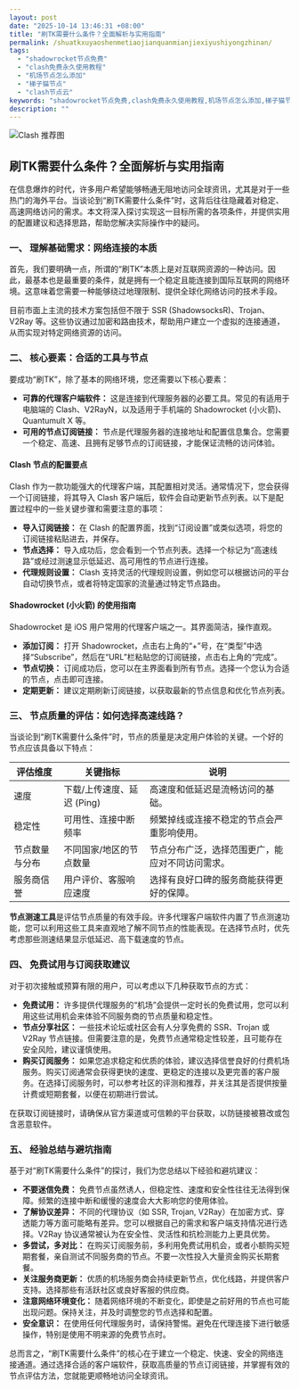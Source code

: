 ```yaml
---
layout: post
date: "2025-10-14 13:46:31 +08:00"
title: "刷TK需要什么条件？全面解析与实用指南"
permalink: /shuatkxuyaoshenmetiaojianquanmianjiexiyushiyongzhinan/
tags:
  - "shadowrocket节点免费"
  - "clash免费永久使用教程"
  - "机场节点怎么添加"
  - "梯子猫节点"
  - "clash节点云"
keywords: "shadowrocket节点免费,clash免费永久使用教程,机场节点怎么添加,梯子猫节点,clash节点云"
description: ""
---
```


![Clash 推荐图](https://clashjd.github.io/assets/img/clash订阅节点购买.png)

## 刷TK需要什么条件？全面解析与实用指南


<p>在信息爆炸的时代，许多用户希望能够畅通无阻地访问全球资讯，尤其是对于一些热门的海外平台。当谈论到“刷TK需要什么条件”时，这背后往往隐藏着对稳定、高速网络访问的需求。本文将深入探讨实现这一目标所需的各项条件，并提供实用的配置建议和选择思路，帮助您解决实际操作中的疑问。</p>

<h3>一、 理解基础需求：网络连接的本质</h3>

<p>首先，我们要明确一点，所谓的“刷TK”本质上是对互联网资源的一种访问。因此，最基本也是最重要的条件，就是拥有一个稳定且能连接到国际互联网的网络环境。这意味着您需要一种能够绕过地理限制、提供全球化网络访问的技术手段。</p>

<p>目前市面上主流的技术方案包括但不限于 SSR (ShadowsocksR)、Trojan、V2Ray 等。这些协议通过加密和路由技术，帮助用户建立一个虚拟的连接通道，从而实现对特定网络资源的访问。</p>

<h3>二、 核心要素：合适的工具与节点</h3>

<p>要成功“刷TK”，除了基本的网络环境，您还需要以下核心要素：</p>

<ul>
    <li><strong>可靠的代理客户端软件：</strong> 这是连接到代理服务器的必要工具。常见的有适用于电脑端的 Clash、V2RayN，以及适用于手机端的 Shadowrocket (小火箭)、Quantumult X 等。</li>
    <li><strong>可用的节点订阅链接：</strong> 节点是代理服务器的连接地址和配置信息集合。您需要一个稳定、高速、且拥有足够节点的订阅链接，才能保证流畅的访问体验。</li>
</ul>

<h4>Clash 节点的配置要点</h4>
<p>Clash 作为一款功能强大的代理客户端，其配置相对灵活。通常情况下，您会获得一个订阅链接，将其导入 Clash 客户端后，软件会自动更新节点列表。以下是配置过程中的一些关键步骤和需要注意的事项：</p>
<ul>
    <li><strong>导入订阅链接：</strong> 在 Clash 的配置界面，找到“订阅设置”或类似选项，将您的订阅链接粘贴进去，并保存。</li>
    <li><strong>节点选择：</strong> 导入成功后，您会看到一个节点列表。选择一个标记为“高速线路”或经过测速显示低延迟、高可用性的节点进行连接。</li>
    <li><strong>代理规则设置：</strong> Clash 支持灵活的代理规则设置，例如您可以根据访问的平台自动切换节点，或者将特定国家的流量通过特定节点路由。</li>
</ul>

<h4>Shadowrocket (小火箭) 的使用指南</h4>
<p>Shadowrocket 是 iOS 用户常用的代理客户端之一。其界面简洁，操作直观。</p>
<ul>
    <li><strong>添加订阅：</strong> 打开 Shadowrocket，点击右上角的“+”号，在“类型”中选择“Subscribe”，然后在“URL”栏粘贴您的订阅链接，点击右上角的“完成”。</li>
    <li><strong>节点切换：</strong> 订阅成功后，您可以在主界面看到所有节点。选择一个您认为合适的节点，点击即可连接。</li>
    <li><strong>定期更新：</strong> 建议定期刷新订阅链接，以获取最新的节点信息和优化节点列表。</li>
</ul>

<h3>三、 节点质量的评估：如何选择高速线路？</h3>

<p>当谈论到“刷TK需要什么条件”时，节点的质量是决定用户体验的关键。一个好的节点应该具备以下特点：</p>

<table>
    <thead>
        <tr>
            <th>评估维度</th>
            <th>关键指标</th>
            <th>说明</th>
        </tr>
    </thead>
    <tbody>
        <tr>
            <td>速度</td>
            <td>下载/上传速度、延迟 (Ping)</td>
            <td>高速度和低延迟是流畅访问的基础。</td>
        </tr>
        <tr>
            <td>稳定性</td>
            <td>可用性、连接中断频率</td>
            <td>频繁掉线或连接不稳定的节点会严重影响使用。</td>
        </tr>
        <tr>
            <td>节点数量与分布</td>
            <td>不同国家/地区的节点数量</td>
            <td>节点分布广泛，选择范围更广，能应对不同访问需求。</td>
        </tr>
        <tr>
            <td>服务商信誉</td>
            <td>用户评价、客服响应速度</td>
            <td>选择有良好口碑的服务商能获得更好的保障。</td>
        </tr>
    </tbody>
</table>

<p><strong>节点测速工具</strong>是评估节点质量的有效手段。许多代理客户端软件内置了节点测速功能，您可以利用这些工具来直观地了解不同节点的性能表现。在选择节点时，优先考虑那些测速结果显示低延迟、高下载速度的节点。</p>

<h3>四、 免费试用与订阅获取建议</h3>

<p>对于初次接触或预算有限的用户，可以考虑以下几种获取节点的方式：</p>

<ul>
    <li><strong>免费试用：</strong> 许多提供代理服务的“机场”会提供一定时长的免费试用，您可以利用这些试用机会来体验不同服务商的节点质量和稳定性。</li>
    <li><strong>节点分享社区：</strong> 一些技术论坛或社区会有人分享免费的 SSR、Trojan 或 V2Ray 节点链接。但需要注意的是，免费节点通常稳定性较差，且可能存在安全风险，建议谨慎使用。</li>
    <li><strong>购买订阅服务：</strong> 如果您追求稳定和优质的体验，建议选择信誉良好的付费机场服务。购买订阅通常会获得更快的速度、更稳定的连接以及更完善的客户服务。在选择订阅服务时，可以参考社区的评测和推荐，并关注其是否提供按量计费或短期套餐，以便在初期进行尝试。</li>
</ul>

<p>在获取订阅链接时，请确保从官方渠道或可信赖的平台获取，以防链接被篡改或包含恶意软件。</p>

<h3>五、 经验总结与避坑指南</h3>

<p>基于对“刷TK需要什么条件”的探讨，我们为您总结以下经验和避坑建议：</p>

<ul>
    <li><strong>不要迷信免费：</strong> 免费节点虽然诱人，但稳定性、速度和安全性往往无法得到保障。频繁的连接中断和缓慢的速度会大大影响您的使用体验。</li>
    <li><strong>了解协议差异：</strong> 不同的代理协议（如 SSR, Trojan, V2Ray）在加密方式、穿透能力等方面可能略有差异。您可以根据自己的需求和客户端支持情况进行选择。V2Ray 协议通常被认为在安全性、灵活性和抗检测能力上更具优势。</li>
    <li><strong>多尝试，多对比：</strong> 在购买订阅服务前，多利用免费试用机会，或者小额购买短期套餐，亲自测试不同服务商的节点。不要一次性投入大量资金购买长期套餐。</li>
    <li><strong>关注服务商更新：</strong> 优质的机场服务商会持续更新节点，优化线路，并提供客户支持。选择那些有活跃社区或良好客服的供应商。</li>
    <li><strong>注意网络环境变化：</strong> 随着网络环境的不断变化，即使是之前好用的节点也可能出现问题。保持关注，并及时调整您的节点选择和配置。</li>
    <li><strong>安全意识：</strong> 在使用任何代理服务时，请保持警惕。避免在代理连接下进行敏感操作，特别是使用不明来源的免费节点时。</li>
</ul>

<p>总而言之，“刷TK需要什么条件”的核心在于建立一个稳定、快速、安全的网络连接通道。通过选择合适的客户端软件，获取高质量的节点订阅链接，并掌握有效的节点评估方法，您就能更顺畅地访问全球资讯。</p>